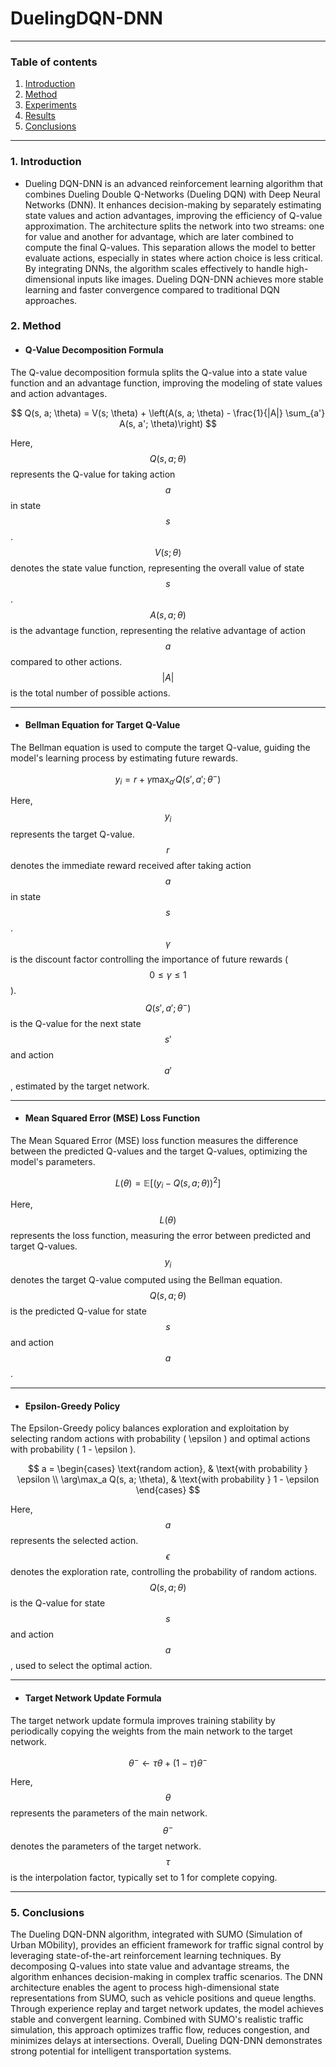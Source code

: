 # DuelingDQN-DNN

---

### Table of contents 
1. [Introduction](#1-introduction)
2. [Method](#2-method)
3. [Experiments](#3-experiments)
4. [Results](#4-results)
5. [Conclusions](#5-conclusions)

---
### 1. Introduction 

- Dueling DQN-DNN is an advanced reinforcement learning algorithm that combines Dueling Double Q-Networks (Dueling DQN) with Deep Neural Networks (DNN). It enhances decision-making by separately estimating state values and action advantages, improving the efficiency of Q-value approximation. The architecture splits the network into two streams: one for value and another for advantage, which are later combined to compute the final Q-values. This separation allows the model to better evaluate actions, especially in states where action choice is less critical. By integrating DNNs, the algorithm scales effectively to handle high-dimensional inputs like images. Dueling DQN-DNN achieves more stable learning and faster convergence compared to traditional DQN approaches.

### 2. Method 

- #### Q-Value Decomposition Formula

The Q-value decomposition formula splits the Q-value into a state value function and an advantage function, improving the modeling of state values and action advantages.

$$
Q(s, a; \theta) = V(s; \theta) + \left(A(s, a; \theta) - \frac{1}{|A|} \sum_{a'} A(s, a'; \theta)\right)
$$

Here, $$Q(s, a; \theta)$$ represents the Q-value for taking action $$a$$ in state $$s$$ . $$V(s; \theta)$$ denotes the state value function, representing the overall value of state $$s$$ . $$A(s, a; \theta)$$ is the advantage function, representing the relative advantage of action $$a$$ compared to other actions. $$|A|$$ is the total number of possible actions.

---

- #### Bellman Equation for Target Q-Value

The Bellman equation is used to compute the target Q-value, guiding the model's learning process by estimating future rewards.

$$
y_i = r + \gamma \max_{a'} Q(s', a'; \theta^-)
$$

Here, $$y_i$$ represents the target Q-value. $$r$$ denotes the immediate reward received after taking action $$a$$ in state $$s$$ . $$\gamma$$ is the discount factor controlling the importance of future rewards ( $$0 \leq \gamma \leq 1$$ ). $$Q(s', a'; \theta^-)$$ is the Q-value for the next state $$s'$$ and action $$a'$$ , estimated by the target network.

---

- #### Mean Squared Error (MSE) Loss Function
The Mean Squared Error (MSE) loss function measures the difference between the predicted Q-values and the target Q-values, optimizing the model's parameters.

$$
L(\theta) = \mathbb{E} \left[ \left( y_i - Q(s, a; \theta) \right)^2 \right]
$$

Here, $$L(\theta)$$ represents the loss function, measuring the error between predicted and target Q-values. $$y_i$$ denotes the target Q-value computed using the Bellman equation. $$Q(s, a; \theta)$$ is the predicted Q-value for state $$s$$ and action $$a$$ .

---

- #### Epsilon-Greedy Policy
The Epsilon-Greedy policy balances exploration and exploitation by selecting random actions with probability \( \epsilon \) and optimal actions with probability \( 1 - \epsilon \).

$$
a = 
\begin{cases} 
\text{random action}, & \text{with probability } \epsilon \\
\arg\max_a Q(s, a; \theta), & \text{with probability } 1 - \epsilon
\end{cases}
$$

Here, $$a$$ represents the selected action. $$\epsilon$$ denotes the exploration rate, controlling the probability of random actions. $$Q(s, a; \theta)$$ is the Q-value for state $$s$$ and action $$a$$ , used to select the optimal action.

---

- #### Target Network Update Formula
The target network update formula improves training stability by periodically copying the weights from the main network to the target network.

$$
\theta^- \leftarrow \tau \theta + (1 - \tau) \theta^-
$$

Here, $$\theta$$ represents the parameters of the main network. $$\theta^-$$ denotes the parameters of the target network. $$\tau$$ is the interpolation factor, typically set to 1 for complete copying.

---


### 5. Conclusions 
The Dueling DQN-DNN algorithm, integrated with SUMO (Simulation of Urban MObility), provides an efficient framework for traffic signal control by leveraging state-of-the-art reinforcement learning techniques. By decomposing Q-values into state value and advantage streams, the algorithm enhances decision-making in complex traffic scenarios. The DNN architecture enables the agent to process high-dimensional state representations from SUMO, such as vehicle positions and queue lengths. Through experience replay and target network updates, the model achieves stable and convergent learning. Combined with SUMO's realistic traffic simulation, this approach optimizes traffic flow, reduces congestion, and minimizes delays at intersections. Overall, Dueling DQN-DNN demonstrates strong potential for intelligent transportation systems.

